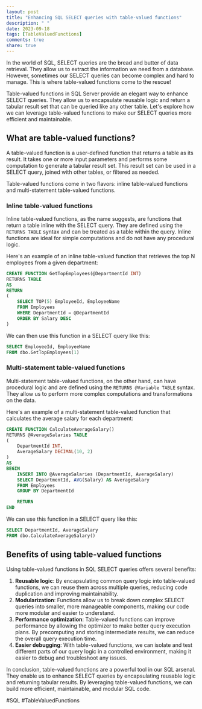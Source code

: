 ```yaml
---
layout: post
title: "Enhancing SQL SELECT queries with table-valued functions"
description: " "
date: 2023-09-18
tags: [TableValuedFunctions]
comments: true
share: true
---
```


In the world of SQL, SELECT queries are the bread and butter of data retrieval. They allow us to extract the information we need from a database. However, sometimes our SELECT queries can become complex and hard to manage. This is where table-valued functions come to the rescue!

Table-valued functions in SQL Server provide an elegant way to enhance SELECT queries. They allow us to encapsulate reusable logic and return a tabular result set that can be queried like any other table. Let's explore how we can leverage table-valued functions to make our SELECT queries more efficient and maintainable.

## What are table-valued functions?

A table-valued function is a user-defined function that returns a table as its result. It takes one or more input parameters and performs some computation to generate a tabular result set. This result set can be used in a SELECT query, joined with other tables, or filtered as needed.

Table-valued functions come in two flavors: inline table-valued functions and multi-statement table-valued functions.

### Inline table-valued functions

Inline table-valued functions, as the name suggests, are functions that return a table inline with the SELECT query. They are defined using the `RETURNS TABLE` syntax and can be treated as a table within the query. Inline functions are ideal for simple computations and do not have any procedural logic.

Here's an example of an inline table-valued function that retrieves the top N employees from a given department:

```sql
CREATE FUNCTION GetTopEmployees(@DepartmentId INT)
RETURNS TABLE
AS
RETURN
(
    SELECT TOP(5) EmployeeId, EmployeeName
    FROM Employees
    WHERE DepartmentId = @DepartmentId
    ORDER BY Salary DESC
)
```

We can then use this function in a SELECT query like this:

```sql
SELECT EmployeeId, EmployeeName
FROM dbo.GetTopEmployees(1)
```

### Multi-statement table-valued functions

Multi-statement table-valued functions, on the other hand, can have procedural logic and are defined using the `RETURNS @Variable TABLE` syntax. They allow us to perform more complex computations and transformations on the data.

Here's an example of a multi-statement table-valued function that calculates the average salary for each department:

```sql
CREATE FUNCTION CalculateAverageSalary()
RETURNS @AverageSalaries TABLE
(
    DepartmentId INT,
    AverageSalary DECIMAL(10, 2)
)
AS
BEGIN
    INSERT INTO @AverageSalaries (DepartmentId, AverageSalary)
    SELECT DepartmentId, AVG(Salary) AS AverageSalary
    FROM Employees
    GROUP BY DepartmentId

    RETURN
END
```

We can use this function in a SELECT query like this:

```sql
SELECT DepartmentId, AverageSalary
FROM dbo.CalculateAverageSalary()
```

## Benefits of using table-valued functions

Using table-valued functions in SQL SELECT queries offers several benefits:

1. **Reusable logic**: By encapsulating common query logic into table-valued functions, we can reuse them across multiple queries, reducing code duplication and improving maintainability.
2. **Modularization**: Functions allow us to break down complex SELECT queries into smaller, more manageable components, making our code more modular and easier to understand.
3. **Performance optimization**: Table-valued functions can improve performance by allowing the optimizer to make better query execution plans. By precomputing and storing intermediate results, we can reduce the overall query execution time.
4. **Easier debugging**: With table-valued functions, we can isolate and test different parts of our query logic in a controlled environment, making it easier to debug and troubleshoot any issues.

In conclusion, table-valued functions are a powerful tool in our SQL arsenal. They enable us to enhance SELECT queries by encapsulating reusable logic and returning tabular results. By leveraging table-valued functions, we can build more efficient, maintainable, and modular SQL code.

#SQL #TableValuedFunctions